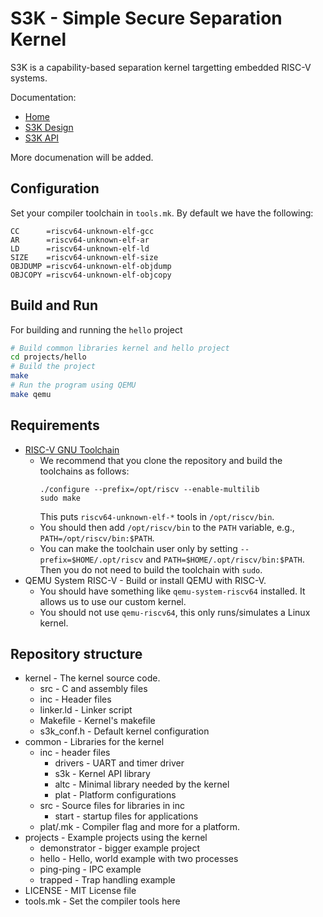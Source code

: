 S3K - Simple Secure Separation Kernel
=====================================

S3K is a capability-based separation kernel targetting embedded RISC-V systems.

Documentation:
- [Home](https://github.com/kth-step/s3k/wiki)
- [S3K Design](https://github.com/kth-step/s3k/wiki/S3K-Design)
- [S3K API](https://github.com/kth-step/s3k/wiki/S3K-API)

More documenation will be added.

Configuration
-------------

Set your compiler toolchain in `tools.mk`. By default we have the following:
```
CC      =riscv64-unknown-elf-gcc
AR      =riscv64-unknown-elf-ar
LD      =riscv64-unknown-elf-ld
SIZE    =riscv64-unknown-elf-size
OBJDUMP =riscv64-unknown-elf-objdump
OBJCOPY =riscv64-unknown-elf-objcopy
```

Build and Run
-------------

For building and running the `hello` project
```bash
# Build common libraries kernel and hello project
cd projects/hello
# Build the project
make
# Run the program using QEMU
make qemu
```

Requirements
------------

- [RISC-V GNU Toolchain](https://github.com/riscv-collab/riscv-gnu-toolchain) 
  - We recommend that you clone the repository and build the toolchains as follows:
    ```
    ./configure --prefix=/opt/riscv --enable-multilib
    sudo make
    ```
    This puts `riscv64-unknown-elf-*` tools in `/opt/riscv/bin`.
  - You should then add `/opt/riscv/bin` to the `PATH` variable, e.g., `PATH=/opt/riscv/bin:$PATH`.
  - You can make the toolchain user only by setting `--prefix=$HOME/.opt/riscv` and `PATH=$HOME/.opt/riscv/bin:$PATH`.
    Then you do not need to build the toolchain with `sudo`.
- QEMU System RISC-V - Build or install QEMU with RISC-V.
  - You should have something like `qemu-system-riscv64` installed. It allows us to use our custom kernel.
  - You should not use `qemu-riscv64`, this only runs/simulates a Linux kernel.

Repository structure
--------------------

- kernel - The kernel source code.
  - src - C and assembly files
  - inc - Header files
  - linker.ld - Linker script
  - Makefile - Kernel's makefile
  - s3k_conf.h - Default kernel configuration
- common - Libraries for the kernel
  - inc - header files
    - drivers - UART and timer driver
    - s3k - Kernel API library
    - altc - Minimal library needed by the kernel
    - plat - Platform configurations
  - src - Source files for libraries in inc
    - start - startup files for applications
  - plat/<platform>.mk - Compiler flag and more for a platform.
- projects - Example projects using the kernel
  - demonstrator - bigger example project
  - hello - Hello, world example with two processes
  - ping-ping - IPC example
  - trapped - Trap handling example
- LICENSE - MIT License file
- tools.mk - Set the compiler tools here

